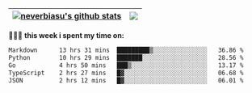 | <a href="https://github.com/neverbiasu"><img align="center" src="https://github-readme-stats.vercel.app/api?username=neverbiasu&theme=dracula&show_icons=true&hide_border=true&count_private=true" alt="neverbiasu's github stats" /></a> | <a href="https://github.com/neverbiasu"><img align="center" src="https://github-readme-stats.vercel.app/api/top-langs/?username=neverbiasu&theme=dracula&show_icons=true&hide_border=true&layout=compact" /></a> |
| ------------- | ------------- |

👨🏾‍💻 **this week i spent my time on:**
<!--START_SECTION:waka-->

```txt
Markdown      13 hrs 31 mins  █████████▒░░░░░░░░░░░░░░░   36.86 %
Python        10 hrs 29 mins  ███████░░░░░░░░░░░░░░░░░░   28.56 %
Go            4 hrs 50 mins   ███▒░░░░░░░░░░░░░░░░░░░░░   13.17 %
TypeScript    2 hrs 27 mins   █▓░░░░░░░░░░░░░░░░░░░░░░░   06.68 %
JSON          2 hrs 12 mins   █▓░░░░░░░░░░░░░░░░░░░░░░░   06.01 %
```

<!--END_SECTION:waka-->
